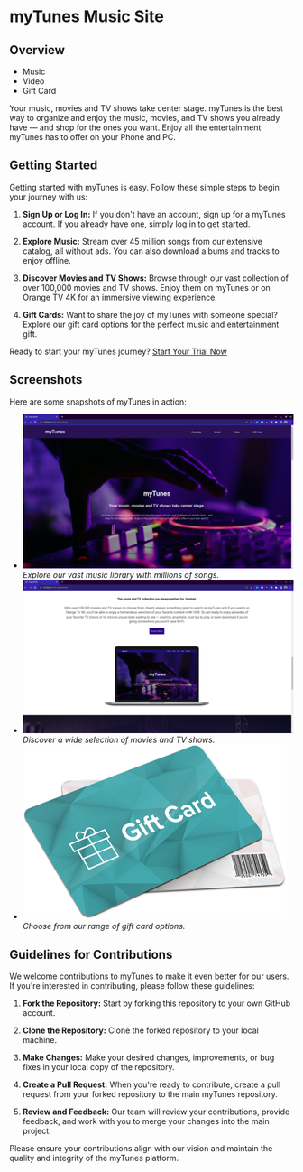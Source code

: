   # myTunes Music Site

## Overview
- Music
- Video
- Gift Card

Your music, movies and TV shows take center stage. myTunes is the best way to organize and enjoy the music, movies, and TV shows you already have — and shop for the ones you want. Enjoy all the entertainment myTunes has to offer on your Phone and PC.

## Getting Started

Getting started with myTunes is easy. Follow these simple steps to begin your journey with us:

1. **Sign Up or Log In:** If you don't have an account, sign up for a myTunes account. If you already have one, simply log in to get started.

2. **Explore Music:** Stream over 45 million songs from our extensive catalog, all without ads. You can also download albums and tracks to enjoy offline.

3. **Discover Movies and TV Shows:** Browse through our vast collection of over 100,000 movies and TV shows. Enjoy them on myTunes or on Orange TV 4K for an immersive viewing experience.

4. **Gift Cards:** Want to share the joy of myTunes with someone special? Explore our gift card options for the perfect music and entertainment gift.

Ready to start your myTunes journey? [Start Your Trial Now](#)

## Screenshots

Here are some snapshots of myTunes in action:

- ![Music](images/Screenshots/ss1.png) *Explore our vast music library with millions of songs.*
- ![Movies](images/Screenshots/ss3.png) *Discover a wide selection of movies and TV shows.*
- ![Gift Cards](images/gift_card.png) *Choose from our range of gift card options.*

## Guidelines for Contributions

We welcome contributions to myTunes to make it even better for our users. If you're interested in contributing, please follow these guidelines:

1. **Fork the Repository:** Start by forking this repository to your own GitHub account.

2. **Clone the Repository:** Clone the forked repository to your local machine.


3. **Make Changes:** Make your desired changes, improvements, or bug fixes in your local copy of the repository.

4. **Create a Pull Request:** When you're ready to contribute, create a pull request from your forked repository to the main myTunes repository.

5. **Review and Feedback:** Our team will review your contributions, provide feedback, and work with you to merge your changes into the main project.

Please ensure your contributions align with our vision and maintain the quality and integrity of the myTunes platform.

